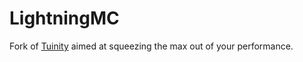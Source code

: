 LightningMC
==

Fork of [Tuinity](https://github.com/Spottedleaf/Tuinity) aimed at squeezing the max out of your performance.
